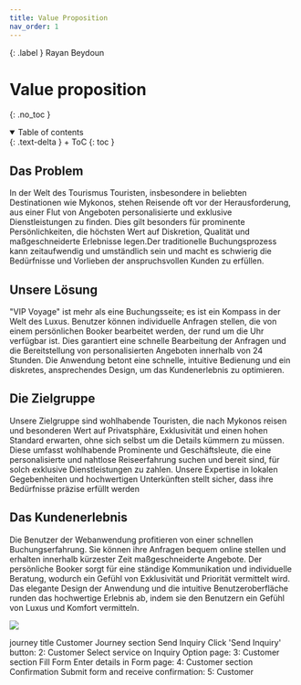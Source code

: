 ```yaml
---
title: Value Proposition
nav_order: 1
---
```


{: .label }
Rayan Beydoun

# Value proposition
{: .no_toc }

<details open markdown="block">
{: .text-delta }
<summary>Table of contents</summary>
+ ToC
{: toc }
</details>

## Das Problem
In der Welt des Tourismus Touristen, insbesondere in beliebten Destinationen wie Mykonos, stehen Reisende oft vor der Herausforderung, aus einer Flut von Angeboten personalisierte und exklusive Dienstleistungen zu finden. Dies gilt besonders für prominente Persönlichkeiten, die höchsten Wert auf Diskretion, Qualität und maßgeschneiderte Erlebnisse legen.Der traditionelle Buchungsprozess kann zeitaufwendig und umständlich sein und macht es schwierig die Bedürfnisse und Vorlieben der anspruchsvollen Kunden zu erfüllen.

## Unsere Lösung
"VIP Voyage" ist mehr als eine Buchungsseite; es ist ein Kompass in der Welt des Luxus. Benutzer können individuelle Anfragen stellen, die von einem persönlichen Booker bearbeitet werden, der rund um die Uhr verfügbar ist. Dies garantiert eine schnelle Bearbeitung der Anfragen und die Bereitstellung von personalisierten Angeboten innerhalb von 24 Stunden. Die Anwendung betont eine schnelle, intuitive Bedienung und ein diskretes, ansprechendes Design, um das Kundenerlebnis zu optimieren.

## Die Zielgruppe
Unsere Zielgruppe sind wohlhabende Touristen, die nach Mykonos reisen und besonderen Wert auf Privatsphäre, Exklusivität und einen hohen Standard erwarten, ohne sich selbst um die Details kümmern zu müssen. Diese umfasst wohlhabende Prominente und Geschäftsleute, die eine personalisierte und nahtlose Reiseerfahrung suchen und bereit sind, für solch exklusive Dienstleistungen zu zahlen. Unsere Expertise in lokalen Gegebenheiten und hochwertigen Unterkünften stellt sicher, dass ihre Bedürfnisse präzise erfüllt werden

## Das Kundenerlebnis
Die Benutzer der Webanwendung profitieren von einer schnellen Buchungserfahrung. Sie können ihre Anfragen bequem online stellen und erhalten innerhalb kürzester Zeit maßgeschneiderte Angebote. Der persönliche Booker sorgt für eine ständige Kommunikation und individuelle Beratung, wodurch ein Gefühl von Exklusivität und Priorität vermittelt wird. Das elegante Design der Anwendung und die intuitive Benutzeroberfläche runden das hochwertige Erlebnis ab, indem sie den Benutzern ein Gefühl von Luxus und Komfort vermitteln.


[![](https://mermaid.ink/img/pako:eNp1kDtvwzAMhP8KwSVLpj4WrW4DtEsGr14UiU7ZSpQrUwGCIP-9cmoHRoFq0ePuPp10QZc8ocHPVLLQuROoQ1kDQVNGTZEyvK-1kZxyEmhJPLzJd-E8KwBNYPcFm7W0gUNRTWLgwdyJi7-lUGkVmU_sCCp1TsF-uF0y2CMZePybXDrsOATYpRwX4Kto7etJLYcRWG7iTHn6j9Ik6TlHO23uzcohskI_xW19TSZHfCJwK6-B5zUSt1jnaNnX77xMoA71gyJ1aOrSU29L0A47uVarLZraszg0mgttsQzeKr2wPWYbfw-vP2iii_g?type=png)](https://mermaid.live/edit#pako:eNp1kDtvwzAMhP8KwSVLpj4WrW4DtEsGr14UiU7ZSpQrUwGCIP-9cmoHRoFq0ePuPp10QZc8ocHPVLLQuROoQ1kDQVNGTZEyvK-1kZxyEmhJPLzJd-E8KwBNYPcFm7W0gUNRTWLgwdyJi7-lUGkVmU_sCCp1TsF-uF0y2CMZePybXDrsOATYpRwX4Kto7etJLYcRWG7iTHn6j9Ik6TlHO23uzcohskI_xW19TSZHfCJwK6-B5zUSt1jnaNnX77xMoA71gyJ1aOrSU29L0A47uVarLZraszg0mgttsQzeKr2wPWYbfw-vP2iii_g)


journey
    title Customer Journey
    section Send Inquiry
      Click 'Send Inquiry' button: 2: Customer
      Select service on Inquiry Option page: 3: Customer
    section Fill Form
      Enter details in Form page: 4: Customer
    section Confirmation
      Submit form and receive confirmation: 5: Customer
